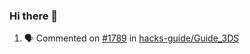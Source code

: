 ### Hi there 👋

<!--START_SECTION:activity-->
1. 🗣 Commented on [#1789](https://github.com//hacks-guide/Guide_3DS/issues/1789) in [hacks-guide/Guide_3DS](https://github.com//hacks-guide/Guide_3DS)
<!--END_SECTION:activity-->

<!--
**SetiZ/SetiZ** is a ✨ _special_ ✨ repository because its `README.md` (this file) appears on your GitHub profile.

Here are some ideas to get you started:

- 🔭 I’m currently working on ...
- 🌱 I’m currently learning ...
- 👯 I’m looking to collaborate on ...
- 🤔 I’m looking for help with ...
- 💬 Ask me about ...
- 📫 How to reach me: ...
- 😄 Pronouns: ...
- ⚡ Fun fact: ...
-->
